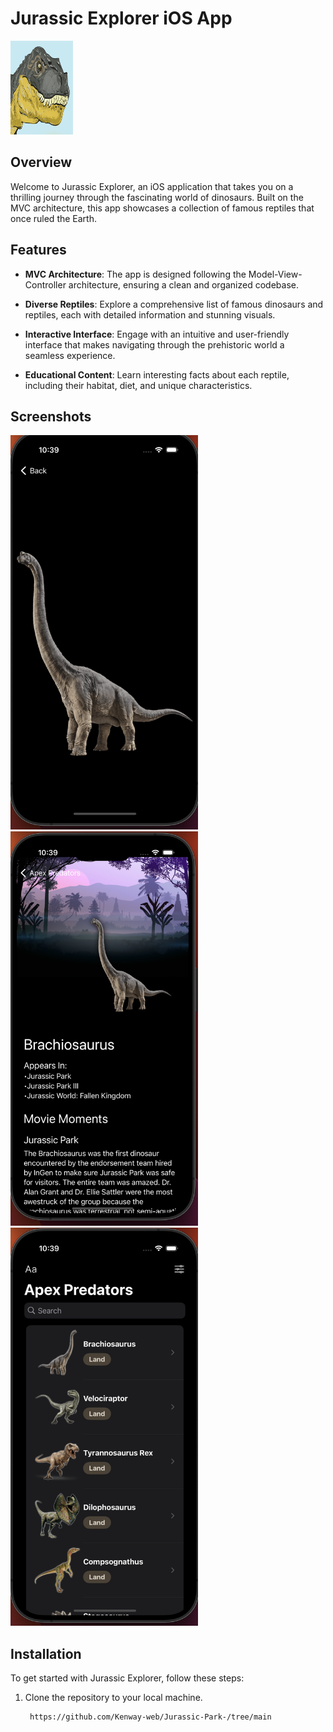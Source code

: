 # Jurassic Explorer iOS App

<img src="https://raw.githubusercontent.com/Kenway-web/Jurassic-Park-/main/JP%20Predators/Assets.xcassets/AppIcon.appiconset/10AppSto.png" width="100" height="150" />

## Overview

Welcome to Jurassic Explorer, an iOS application that takes you on a thrilling journey through the fascinating world of dinosaurs. Built on the MVC architecture, this app showcases a collection of famous reptiles that once ruled the Earth.

## Features

- **MVC Architecture**: The app is designed following the Model-View-Controller architecture, ensuring a clean and organized codebase.

- **Diverse Reptiles**: Explore a comprehensive list of famous dinosaurs and reptiles, each with detailed information and stunning visuals.

- **Interactive Interface**: Engage with an intuitive and user-friendly interface that makes navigating through the prehistoric world a seamless experience.

- **Educational Content**: Learn interesting facts about each reptile, including their habitat, diet, and unique characteristics.

## Screenshots


<img src="https://github.com/Kenway-web/Jurassic-Park-/blob/main/JP%20Predators/Assets.xcassets/jpdinoimage.imageset/jpdinoimage.png" width="300"/>  <img src="https://github.com/Kenway-web/Jurassic-Park-/blob/main/JP%20Predators/Assets.xcassets/jpdinodetail.imageset/jpdinodetail.png" width="300"/>   <img src="https://raw.githubusercontent.com/Kenway-web/Jurassic-Park-/main/JP%20Predators/Assets.xcassets/jphome.imageset/jphome.png" width="300" />

## Installation

To get started with Jurassic Explorer, follow these steps:

1. Clone the repository to your local machine.
   ```bash
    https://github.com/Kenway-web/Jurassic-Park-/tree/main
